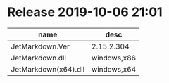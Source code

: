 # Release 2019-10-06 21:01
|name|desc|
|-|-|
|JetMarkdown.Ver|2.15.2.304|
|JetMarkdown.dll|windows,x86|
|JetMarkdown(x64).dll|windows,x64|
